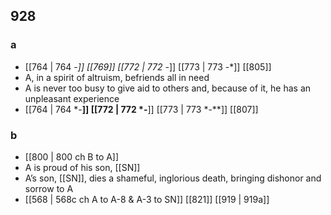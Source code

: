 ## 928
### a
- [[764 | 764 -*]] [[769]] [[772 | 772 -*]] [[773 | 773 -*]] [[805]] 
- A, in a spirit of altruism, befriends all in need
- A is never too busy to give aid to others and, because of it, he has an unpleasant experience
- [[764 | 764 *-**]] [[772 | 772 *-**]] [[773 | 773 *-**]] [[807]] 

### b
- [[800 | 800 ch B to A]] 
- A is proud of his son, [[SN]]
- A’s son, [[SN]], dies a shameful, inglorious death, bringing dishonor and sorrow to A
- [[568 | 568c ch A to A-8 &amp; A-3 to SN]] [[821]] [[919 | 919a]] 

